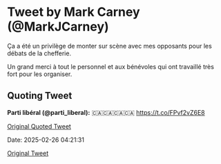 # Tweet by Mark Carney (@MarkJCarney)

Ça a été un privilège de monter sur scène avec mes opposants pour les débats de la chefferie. 

Un grand merci à tout le personnel et aux bénévoles qui ont travaillé très fort pour les organiser.

## Quoting Tweet

**Parti libéral (@parti_liberal):** 🇨🇦🇨🇦🇨🇦🇨🇦 https://t.co/FPvf2vZ6E8

[Original Quoted Tweet](https://x.com/parti_liberal/status/1894587198810333247)

Date: 2025-02-26 04:21:31

[Original Tweet](https://x.com/MarkJCarney/status/1894603679153471921)
